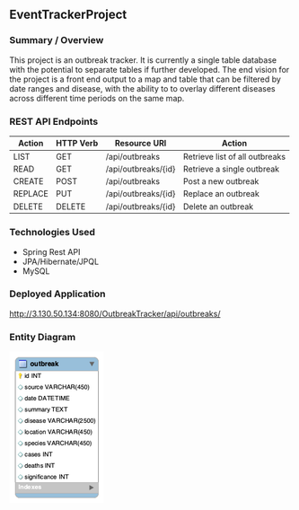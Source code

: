 ## EventTrackerProject

### Summary / Overview
This project is an outbreak tracker. It is currently a single table database with the potential to separate tables if further developed. The end vision for the project is a front end output to a map and table that can be filtered by date ranges and disease, with the ability to to overlay different diseases across different time periods on the same map.

### REST API Endpoints
| Action    |HTTP Verb| Resource URI        |       Action                   |
| ----------|---------|---------------------| -------------------------------|
| LIST      | GET     | /api/outbreaks      | Retrieve list of all outbreaks |
| READ      | GET     | /api/outbreaks/{id} | Retrieve a single outbreak     |
| CREATE    | POST    | /api/outbreaks      | Post a new outbreak            |
| REPLACE   | PUT     | /api/outbreaks/{id} | Replace an outbreak            |
| DELETE    | DELETE  | /api/outbreaks/{id} | Delete an outbreak             |

### Technologies Used
* Spring Rest API
* JPA/Hibernate/JPQL
* MySQL

### Deployed Application
http://3.130.50.134:8080/OutbreakTracker/api/outbreaks/

### Entity Diagram
![Outbreak](outbreak.png)
